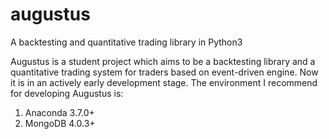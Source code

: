# augustus
A backtesting and quantitative trading library in Python3

Augustus is a student project which aims to be a backtesting library and a quantitative trading system for traders based on event-driven engine. Now it is in an actively early development stage.
The environment I recommend for developing Augustus is:
1. Anaconda 3.7.0+
2. MongoDB 4.0.3+